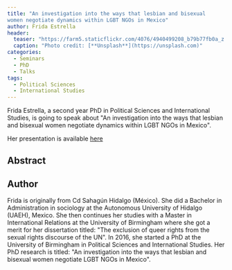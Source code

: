 ```yaml
---
title: "An investigation into the ways that lesbian and bisexual
women negotiate dynamics within LGBT NGOs in Mexico"
author: Frida Estrella
header:
  teaser: "https://farm5.staticflickr.com/4076/4940499208_b79b77fb0a_z.jpg"
  caption: "Photo credit: [**Unsplash**](https://unsplash.com)"
categories:
  - Seminars
  - PhD
  - Talks
tags:
  - Political Sciences
  - International Studies
---
```


Frida Estrella, a second year PhD in Political Sciences and International Studies,
is going to speak about "An investigation into the ways that lesbian and bisexual
women negotiate dynamics within LGBT NGOs in Mexico".

Her presentation is available [here](https://github.com/MexicanSocietyUoB/seminars/blob/master/assets/slides/~/slides.pdf)

## Abstract

## Author
Frida is originally from Cd Sahagún Hidalgo (México).
She did a Bachelor in Administration in sociology at the Autonomous University of Hidalgo (UAEH), Mexico.
She then continues her studies with a Master in International Relations at the University of Birmingham
where she got a merit for her dissertation titled: "The exclusion of queer rights
from the sexual rights discourse of the UN".
In 2016, she started a PhD at the University of Birmingham in Political
Sciences and International Studies. Her PhD research is titled:
"An investigation into the ways that lesbian and bisexual women negotiate
LGBT NGOs in Mexico".
